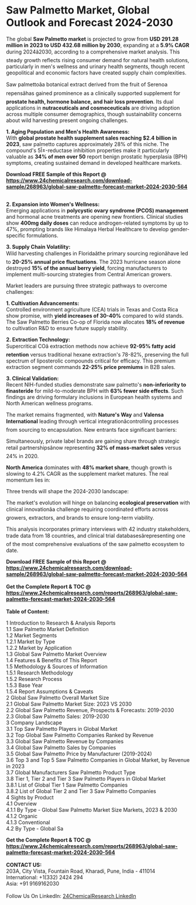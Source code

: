 <h1>Saw Palmetto Market, Global Outlook and Forecast 2024-2030</h1><p>The global <strong>Saw Palmetto market</strong> is projected to grow from <strong>USD 291.28 million in 2023 to USD 432.68 million by 2030</strong>, expanding at a <strong>5.9% CAGR</strong> during 2024â2030, according to a comprehensive market analysis. This steady growth reflects rising consumer demand for natural health solutions, particularly in men's wellness and urinary health segments, though recent geopolitical and economic factors have created supply chain complexities.</p><p>Saw palmettoâa botanical extract derived from the fruit of Serenoa repensâhas gained prominence as a clinically supported supplement for <strong>prostate health, hormone balance, and hair loss prevention</strong>. Its dual applications in <strong>nutraceuticals and cosmeceuticals</strong> are driving adoption across multiple consumer demographics, though sustainability concerns about wild harvesting present ongoing challenges.</p><p><strong>1. Aging Population and Men's Health Awareness:</strong><br>
With <strong>global prostate health supplement sales reaching $2.4 billion in 2023</strong>, saw palmetto captures approximately 28% of this niche. The compound's 5Î±-reductase inhibition properties make it particularly valuable as <strong>34% of men over 50</strong> report benign prostatic hyperplasia (BPH) symptoms, creating sustained demand in developed healthcare markets.</p><div><b>Download FREE Sample of this Report @ 
            <a href="https://www.24chemicalresearch.com/download-sample/268963/global-saw-palmetto-forecast-market-2024-2030-564">
            https://www.24chemicalresearch.com/download-sample/268963/global-saw-palmetto-forecast-market-2024-2030-564</a></b></div><br><p><strong>2. Expansion into Women's Wellness:</strong><br>
Emerging applications in <strong>polycystic ovary syndrome (PCOS) management</strong> and hormonal acne treatments are opening new frontiers. Clinical studies show <strong>400mg daily doses</strong> can reduce androgen-related symptoms by up to 47%, prompting brands like Himalaya Herbal Healthcare to develop gender-specific formulations.</p><p><strong>3. Supply Chain Volatility:</strong><br>
Wild harvesting challenges in Floridaâthe primary sourcing regionâhave led to <strong>20-25% annual price fluctuations</strong>. The 2023 hurricane season alone destroyed <strong>15% of the annual berry yield</strong>, forcing manufacturers to implement multi-sourcing strategies from Central American growers.</p><p>Market leaders are pursuing three strategic pathways to overcome challenges:</p><p><strong>1. Cultivation Advancements:</strong><br>
Controlled environment agriculture (CEA) trials in Texas and Costa Rica show promise, with <strong>yield increases of 30-40%</strong> compared to wild stands. The Saw Palmetto Berries Co-op of Florida now allocates <strong>18% of revenue</strong> to cultivation R&amp;D to ensure future supply stability.</p><p><strong>2. Extraction Technology:</strong><br>
Supercritical COâ extraction methods now achieve <strong>92-95% fatty acid retention</strong> versus traditional hexane extraction's 78-82%, preserving the full spectrum of liposterolic compounds critical for efficacy. This premium extraction segment commands <strong>22-25% price premiums</strong> in B2B sales.</p><p><strong>3. Clinical Validation:</strong><br>
Recent NIH-funded studies demonstrate saw palmetto's <strong>non-inferiority to finasteride</strong> for mild-to-moderate BPH with <strong>63% fewer side effects</strong>. Such findings are driving formulary inclusions in European health systems and North American wellness programs.</p><p>The market remains fragmented, with <strong>Nature's Way</strong> and <strong>Valensa International</strong> leading through vertical integrationâcontrolling processes from sourcing to encapsulation. New entrants face significant barriers:</p><p>Simultaneously, private label brands are gaining share through strategic retail partnershipsânow representing <strong>32% of mass-market sales</strong> versus 24% in 2020.</p><p><strong>North America</strong> dominates with <strong>48% market share</strong>, though growth is slowing to 4.2% CAGR as the supplement market matures. The real momentum lies in:</p><p>Three trends will shape the 2024-2030 landscape:</p><p>The market's evolution will hinge on balancing <strong>ecological preservation</strong> with clinical innovationâa challenge requiring coordinated efforts across growers, extractors, and brands to ensure long-term viability.</p><p>This analysis incorporates primary interviews with 42 industry stakeholders, trade data from 18 countries, and clinical trial databasesârepresenting one of the most comprehensive evaluations of the saw palmetto ecosystem to date.</p><div><b>Download FREE Sample of this Report @ 
            <a href="https://www.24chemicalresearch.com/download-sample/268963/global-saw-palmetto-forecast-market-2024-2030-564">
            https://www.24chemicalresearch.com/download-sample/268963/global-saw-palmetto-forecast-market-2024-2030-564</a></b></div><br><div><b>Get the Complete Report & TOC @ 
            <a href="https://www.24chemicalresearch.com/reports/268963/global-saw-palmetto-forecast-market-2024-2030-564">
            https://www.24chemicalresearch.com/reports/268963/global-saw-palmetto-forecast-market-2024-2030-564</a></b></div><br>
            <b>Table of Content:</b><p>1 Introduction to Research & Analysis Reports<br />
    1.1 Saw Palmetto Market Definition<br />
    1.2 Market Segments<br />
        1.2.1 Market by Type<br />
        1.2.2 Market by Application<br />
    1.3 Global Saw Palmetto Market Overview<br />
    1.4 Features & Benefits of This Report<br />
    1.5 Methodology & Sources of Information<br />
        1.5.1 Research Methodology<br />
        1.5.2 Research Process<br />
        1.5.3 Base Year<br />
        1.5.4 Report Assumptions & Caveats<br />
2 Global Saw Palmetto Overall Market Size<br />
    2.1 Global Saw Palmetto Market Size: 2023 VS 2030<br />
    2.2 Global Saw Palmetto Revenue, Prospects & Forecasts: 2019-2030<br />
    2.3 Global Saw Palmetto Sales: 2019-2030<br />
3 Company Landscape<br />
    3.1 Top Saw Palmetto Players in Global Market<br />
    3.2 Top Global Saw Palmetto Companies Ranked by Revenue<br />
    3.3 Global Saw Palmetto Revenue by Companies<br />
    3.4 Global Saw Palmetto Sales by Companies<br />
    3.5 Global Saw Palmetto Price by Manufacturer (2019-2024)<br />
    3.6 Top 3 and Top 5 Saw Palmetto Companies in Global Market, by Revenue in 2023<br />
    3.7 Global Manufacturers Saw Palmetto Product Type<br />
    3.8 Tier 1, Tier 2 and Tier 3 Saw Palmetto Players in Global Market<br />
        3.8.1 List of Global Tier 1 Saw Palmetto Companies<br />
        3.8.2 List of Global Tier 2 and Tier 3 Saw Palmetto Companies<br />
4 Sights by Product<br />
    4.1 Overview<br />
        4.1.1 By Type - Global Saw Palmetto Market Size Markets, 2023 & 2030<br />
        4.1.2 Organic<br />
        4.1.3 Conventional<br />
    4.2 By Type - Global Sa</p><div><b>Get the Complete Report & TOC @ 
            <a href="https://www.24chemicalresearch.com/reports/268963/global-saw-palmetto-forecast-market-2024-2030-564">
            https://www.24chemicalresearch.com/reports/268963/global-saw-palmetto-forecast-market-2024-2030-564</a></b></div><br><b>CONTACT US:</b><br>
            203A, City Vista, Fountain Road, Kharadi, Pune, India - 411014<br>
            International: +1(332) 2424 294<br>
            Asia: +91 9169162030 <br><br>
            Follow Us On LinkedIn: <a href="https://www.linkedin.com/company/24chemicalresearch/">24ChemicalResearch LinkedIn</a>